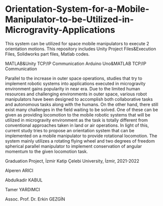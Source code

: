 # Orientation-System-for-a-Mobile-Manipulator-to-be-Utilized-in-Microgravity-Applications
This system can be utilized for space mobile manipulators to execute 2 orientation motions. 
This repository includes Unity Project Files&amp;Execution Files, Solidworks part files, Matlab codes.

MATLAB&Unity TCP/IP Communication
Arduino Uno&MATLAB TCP/IP Communication



Parallel to the increase in outer space operations, studies that try to implement robotic systems into
applications executed in microgravity environment gains popularity in near era. Due to the limited
human resources and challenging environments in outer space, various robot manipulators have been
designed to accomplish both collaborative tasks and autonomous tasks along with the humans. On the
other hand, there still exist many challenges in the field waiting to be solved. One of these can be given
as providing locomotion to the mobile robotic systems that will be utilized in microgravity environment
as the task is totally different from conventional approaches taken in land or air operations. In light of
this, current study tries to propose an orientation system that can be implemented on a mobile
manipulator to provide rotational locomotion. The system mainly utilizes a rotating flying wheel and
two degrees of freedom spherical parallel manipulator to implement conservation of angular
momentum to the given locomotion task.


Graduation Project, İzmir Katip Çelebi University, İzmir, 2021-2022

Alperen ARICI

Abdulkadir KABUL

Tamer YARDIMCI

Assoc. Prof. Dr. Erkin GEZGİN
